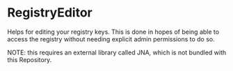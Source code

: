 # RegistryEditor

Helps for editing your registry keys. This is done in hopes of being able to access the registry without needing explicit admin permissions to do so.

NOTE: this requires an external library called JNA, which is not bundled with this Repository.

